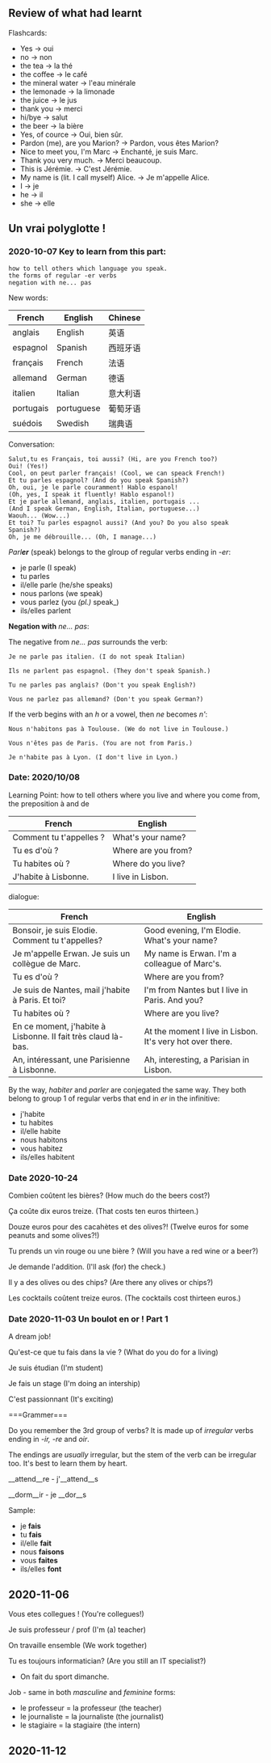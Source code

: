 ## Review of what had learnt

Flashcards:
- Yes → oui
- no → non
- the tea → la thé
- the coffee → le café
- the mineral water → l'eau minérale
- the lemonade → la limonade
- the juice → le jus
- thank you → merci
- hi/bye → salut
- the beer → la bière
- Yes, of cource → Oui, bien sûr.
- Pardon (me), are you Marion? → Pardon, vous êtes Marion?
- Nice to meet you, I'm Marc → Enchanté, je suis Marc.
- Thank you very much. → Merci beaucoup.
- This is Jérémie. → C'est Jérémie.
- My name is (lit. I call myself) Alice. → Je m'appelle Alice.
- I → je
- he → il
- she → elle

## Un vrai polyglotte !

### 2020-10-07 Key to learn from this part:

```
how to tell others which language you speak.
the forms of regular -er verbs
negation with ne... pas
```

New words:

| French    | English    | Chinese |
|-----------|------------|---------|
| anglais   | English    | 英语      |
| espagnol  | Spanish    | 西班牙语    |
| français  | French     | 法语      |
| allemand  | German     | 德语      |
| italien   | Italian    | 意大利语    |
| portugais | portuguese | 葡萄牙语    |
| suédois   | Swedish    | 瑞典语     |

Conversation:

```
Salut,tu es Français, toi aussi? (Hi, are you French too?)
Oui! (Yes!)
Cool, on peut parler français! (Cool, we can speack French!)
Et tu parles espagnol? (And do you speak Spanish?)
Oh, oui, je le parle couramment! Hablo espanol!
(Oh, yes, I speak it fluently! Hablo espanol!)
Et je parle allemand, anglais, italien, portugais ...
(And I speak German, English, Italian, portuguese...)
Waouh... (Wow...)
Et toi? Tu parles espagnol aussi? (And you? Do you also speak Spanish?)
Oh, je me débrouille... (Oh, I manage...)
```

_Parl**er**_ (speak) belongs to the glroup of regular verbs ending in _-er_:

- je parle  (I speak)
- tu parles
- il/elle parle (he/she speaks)
- nous parlons  (we speak)
- vous parlez   (you _(pl.)_ speak_)
- ils/elles parlent

__Negation with__ _ne… pas_:

The negative from _ne… pas_ surrounds the verb:

```
Je ne parle pas italien. (I do not speak Italian)

Ils ne parlent pas espagnol. (They don't speak Spanish.)

Tu ne parles pas anglais? (Don't you speak English?)

Vous ne parlez pas allemand? (Don't you speak German?)
```
If the verb begins with an _h_ or a vowel, then _ne_ becomes _n'_:

```
Nous n'habitons pas à Toulouse. (We do not live in Toulouse.)

Vous n'êtes pas de Paris. (You are not from Paris.)

Je n'habite pas à Lyon. (I don't live in Lyon.)
```

### Date: 2020/10/08

Learning Point: how to tell others where you live and where you come from, the preposition à and de

| French                  | English             |
|-------------------------|---------------------|
| Comment tu t'appelles ? | What's your name?   |
| Tu es d'où ?            | Where are you from? |
| Tu habites où ?         | Where do you live?  |
| J'habite à Lisbonne.    | I live in Lisbon.   |

dialogue:

| French                                                        | English                                                   |
|---------------------------------------------------------------|-----------------------------------------------------------|
| Bonsoir, je suis Elodie. Comment tu t'appelles?               | Good evening, I'm Elodie. What's your name?               |
| Je m'appelle Erwan. Je suis un collègue de Marc.              | My name is Erwan. I'm a colleague of Marc's.              |
| Tu es d'où ?                                                  | Where are you from?                                       |
| Je suis de Nantes, mail j'habite à Paris. Et toi?             | I'm from Nantes but I live in Paris. And you?             |
| Tu habites où ?                                               | Where are you live?                                       |
| En ce moment, j'habite à Lisbonne. II fait très claud là-bas. | At the moment I live in Lisbon. It's very hot over there. |
| An, intéressant, une Parisienne à Lisbonne.                   | Ah, interesting, a Parisian in Lisbon.                    |

By the way, _habiter_ and _parler_ are conjegated the same way. They both belong to group 1 of regular verbs that end in _er_ in the infinitive:

- j'habite
- tu habites
- il/elle habite
- nous habitons
- vous habitez
- ils/elles habitent

### Date 2020-10-24

Combien coûtent les bières? (How much do the beers cost?)

Ça coûte dix euros treize. (That costs ten euros thirteen.)

Douze euros pour des cacahètes et des olives?! (Twelve euros for some peanuts and some olives?!)

Tu prends un vin rouge ou une bière ? (Will you have a red wine or a beer?)

Je demande l'addition. (I'll ask (for) the check.)

Il y a des olives ou des chips? (Are there any olives or chips?)

Les cocktails coûtent treize euros. (The cocktails cost thirteen euros.)

### Date 2020-11-03 Un boulot en or ! Part 1

A dream job!

Qu'est-ce que tu fais dans la vie ? (What do you do for a living)

Je suis étudian (I'm student)

Je fais un stage (I'm doing an intership)

C'est passionnant (It's exciting)

===Grammer===

Do you remember the 3rd group of verbs? It is made up of _irregular_ verbs ending in _-ir, -re_ and _oir_.

The endings are _usually_ irregular, but the stem of the verb can be irregular too. It's best to learn them by heart.

__attend__re - j'__attend__s

__dorm__ir - je __dor__s

Sample:

- je __fais__
- tu __fais__
- il/elle __fait__
- nous __faisons__
- vous __faites__
- ils/elles __font__

## 2020-11-06

Vous etes collegues ! (You're collegues!)

Je suis professeur / prof (I'm (a) teacher)

On travaille ensemble (We work together)

Tu es toujours informatician? (Are you still an IT specialist?)

- On fait du sport dimanche.

Job - same in both _masculine_ and _feminine_ forms:

- le professeur = la professeur (the teacher)
- le journaliste = la journaliste (the journalist)
- le stagiaire = la stagiaire (the intern)


## 2020-11-12

